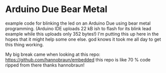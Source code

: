 # Arduino Due Bear Metal

example code for blinking the led on an Arduino Due using bear metal programming. (Arduino IDE uploads 22 kB ish to flash 
for its blink lead example while this uploads only 352 bytes!)
I'm putting this up here in the hopes that it might help some one else. god knows it took 
me all day to get this thing working.

My big break came when looking at this repo: https://github.com/hannobraun/embedded this repo is like 70 % code ripped from there thanks hannobraun!
